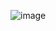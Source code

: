 ![image](https://user-images.githubusercontent.com/31981663/234466011-26efe22b-34e5-4869-9465-7286d056f04c.png)
